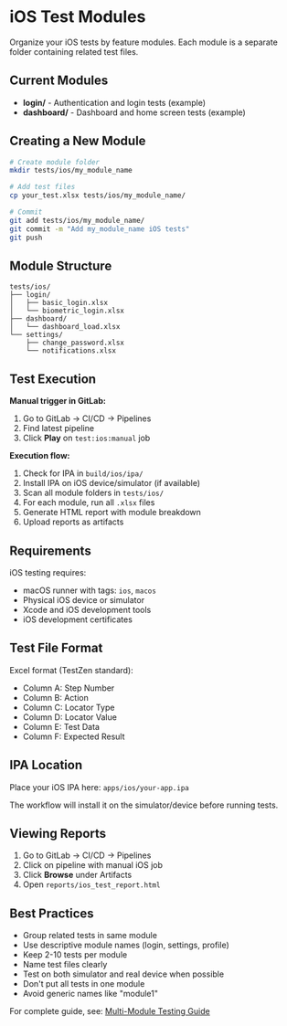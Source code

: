 # iOS Test Modules

Organize your iOS tests by feature modules. Each module is a separate folder containing related test files.

## Current Modules

- **login/** - Authentication and login tests (example)
- **dashboard/** - Dashboard and home screen tests (example)

## Creating a New Module

```bash
# Create module folder
mkdir tests/ios/my_module_name

# Add test files
cp your_test.xlsx tests/ios/my_module_name/

# Commit
git add tests/ios/my_module_name/
git commit -m "Add my_module_name iOS tests"
git push
```

## Module Structure

```
tests/ios/
├── login/
│   ├── basic_login.xlsx
│   └── biometric_login.xlsx
├── dashboard/
│   └── dashboard_load.xlsx
└── settings/
    ├── change_password.xlsx
    └── notifications.xlsx
```

## Test Execution

**Manual trigger in GitLab:**
1. Go to GitLab → CI/CD → Pipelines
2. Find latest pipeline
3. Click **Play** on `test:ios:manual` job

**Execution flow:**
1. Check for IPA in `build/ios/ipa/`
2. Install IPA on iOS device/simulator (if available)
3. Scan all module folders in `tests/ios/`
4. For each module, run all `.xlsx` files
5. Generate HTML report with module breakdown
6. Upload reports as artifacts

## Requirements

iOS testing requires:
- macOS runner with tags: `ios`, `macos`
- Physical iOS device or simulator
- Xcode and iOS development tools
- iOS development certificates

## Test File Format

Excel format (TestZen standard):
- Column A: Step Number
- Column B: Action
- Column C: Locator Type
- Column D: Locator Value
- Column E: Test Data
- Column F: Expected Result

## IPA Location

Place your iOS IPA here: `apps/ios/your-app.ipa`

The workflow will install it on the simulator/device before running tests.

## Viewing Reports

1. Go to GitLab → CI/CD → Pipelines
2. Click on pipeline with manual iOS job
3. Click **Browse** under Artifacts
4. Open `reports/ios_test_report.html`

## Best Practices

- Group related tests in same module
- Use descriptive module names (login, settings, profile)
- Keep 2-10 tests per module
- Name test files clearly
- Test on both simulator and real device when possible
- Don't put all tests in one module
- Avoid generic names like "module1"

For complete guide, see: [Multi-Module Testing Guide](../../docs/multi-module-guide.md)
